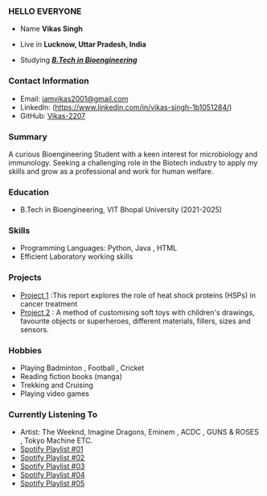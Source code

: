 ### HELLO EVERYONE 

- Name **Vikas Singh**

- Live in **Lucknow, Uttar Pradesh, India**

- Studying [***B.Tech in Bioengineering***](https://vitbhopal.ac.in/)

### Contact Information
- Email: iamvikas2001@gmail.com
- LinkedIn: (https://www.linkedin.com/in/vikas-singh-1b1051284/)
- GitHub: [Vikas-2207](https://github.com/Vikas-2207)

### Summary
A curious Bioengineering Student with a keen interest for microbiology and immunology. Seeking a challenging role in the Biotech industry to apply my skills and grow as a professional and work for human welfare.

### Education
- B.Tech in Bioengineering, VIT Bhopal University (2021-2025)

### Skills
- Programming Languages: Python,  Java , HTML
- Efficient Laboratory working skills

### Projects
- [Project 1](https://github.com/Vikas-2207/HSP-IN-CANCER-TREATMENT) :This report explores the role of heat shock proteins (HSPs) in cancer treatment
- [Project 2](https://github.com/Vikas-2207/Haptic-toys) : A method of customising soft toys with children's drawings, favourite objects or
superheroes, different materials, fillers, sizes and sensors.


### Hobbies
- Playing Badminton , Football , Cricket
- Reading fiction books (manga)
- Trekking and Cruising
- Playing video games

### Currently Listening To
- Artist: The Weeknd, Imagine Dragons, Eminem , ACDC , GUNS & ROSES , Tokyo Machine ETC.
- [Spotify Playlist #01](https://open.spotify.com/playlist/0j5mS51qKyRvc6wPgcjHRP?si=e875876064914937)
- [Spotify Playlist #02](https://open.spotify.com/playlist/63m6YlgxtdYzo8kHY8xshS?si=6903cabafbb3466c&nd=1)
- [Spotify Playlist #03](https://open.spotify.com/playlist/2q7xfd5yH97eTmWkPbCdFa?si=8de9a41cdac94c50&nd=1)
- [Spotify Playlist #04](https://open.spotify.com/playlist/1AQLzmkNrvJVAwec9iZSih?si=f982eec371c046df&nd=1)
- [Spotify Playlist #05](https://open.spotify.com/playlist/6SFsPoKuaT8Jsr2dgs6tUZ?si=f9600fa7097f421c&nd=1)
